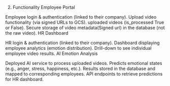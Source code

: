 2. Functionality
Employee Portal

Employee login & authentication (linked to their company).
Upload video functionality (via signed URLs to GCS).
uploaded videos (is_processed True or False).
Secure storage of video metadata(Signed url) in the database (not the raw video).
HR Dashboard

HR login & authentication (linked to their company).
Dashboard displaying employee analytics (emotion distribution).
Drill-down to see individual employee video results.
AI Emotion Analysis

Deployed AI service to process uploaded videos.
Predicts emotional states (e.g., anger, stress, happiness, etc.).
Results stored in the database and mapped to corresponding employees.
API endpoints to retrieve predictions for HR dashboard.
